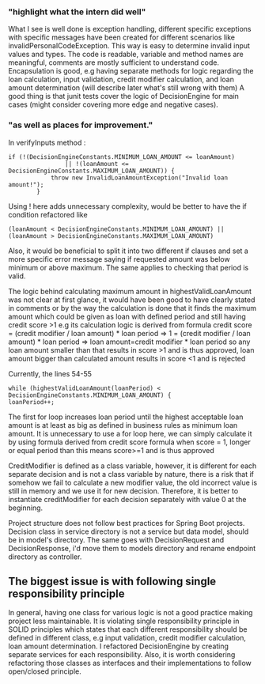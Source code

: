 ### "highlight what the intern did well"
What I see is well done is exception handling, different specific exceptions with specific messages have been created 
for different scenarios like invalidPersonalCodeException.
This way is easy to determine invalid input values and types. The code is readable, 
variable and method names are meaningful, comments are mostly sufficient to understand code. Encapsulation is good, e.g having separate methods for logic 
regarding the loan calculation,  input validation, credit modifier calculation, and loan amount  determination (will describe later what's still wrong with them)
A good thing is that junit tests cover the logic of DecisionEngine for main cases (might consider covering more edge and negative cases).


### "as well as places for improvement."

In verifyInputs method :
```
if (!(DecisionEngineConstants.MINIMUM_LOAN_AMOUNT <= loanAmount)
                || !(loanAmount <= DecisionEngineConstants.MAXIMUM_LOAN_AMOUNT)) {
            throw new InvalidLoanAmountException("Invalid loan amount!");
        }
```
Using ! here adds unnecessary complexity, would be 
better to have the if condition refactored like 
```
(loanAmount < DecisionEngineConstants.MINIMUM_LOAN_AMOUNT) || (loanAmount > DecisionEngineConstants.MAXIMUM_LOAN_AMOUNT)
 ```
Also, it would be beneficial to split it into two different if clauses and set a more specific error message saying if requested amount was below minimum or above maximum.
The same applies to checking that period is valid.

The logic behind calculating maximum amount in highestValidLoanAmount was not clear at first glance, it would have been good
to have clearly stated in comments or by the way the calculation is done that it finds the maximum amount which could be given as loan with defined period and still having credit score >1
e.g its calculation logic is derived from formula 
credit score = (credit modifier / loan amount) * loan period => 1 = (credit modifier / loan amount) * loan period => loan amount=credit modifier * loan period
so any loan amount smaller than that results in score >1 and is thus approved, loan amount bigger than calculated amount results in score <1 and is rejected

Currently, the lines 54-55
```
while (highestValidLoanAmount(loanPeriod) < DecisionEngineConstants.MINIMUM_LOAN_AMOUNT) {
loanPeriod++;
```
The first for loop increases loan period until the highest acceptable loan amount is at least as big as defined in business rules as minimum loan amount.
It is unnecessary to use a for loop here, we can simply calculate it by using formula derived from credit score formula when score = 1, longer or equal period than this means score>=1 and is thus approved


CreditModifier is defined as a class variable, however, it is different for each separate decision and is not a class 
variable by nature, there is a risk that if somehow we fail to calculate a new modifier value, the old incorrect value is 
still in memory and we use it for new decision.
Therefore, it is better to instantiate creditModifier for each decision separately with value 0 at the beginning.


Project structure does not follow best practices for Spring Boot projects. Decision class in service directory is not a 
service but data model, should be in model's directory. The same goes with DecisionRequest and DecisionResponse, i'd move
them to models directory and rename endpoint directory as controller.


## The biggest issue is with following single responsibility principle
In general, having one class for various logic is not a good practice making project less maintainable. It is violating single responsibility principle in SOLID principles
which states that each different responsibility should be defined in different class, e.g input validation, credit modifier calculation, loan amount determination.
I refactored DecisionEngine by creating separate services for each responsibility. Also, it is worth considering refactoring
those classes as interfaces and their implementations to follow open/closed principle.
